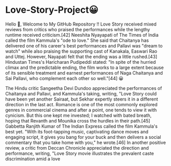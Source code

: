 # Love-Story-Project😀

Hello 👋, Welcome to My GitHub Repository !!
Love Story received mixed reviews from critics who praised the performances while the lengthy runtime received criticism.[42] Neeshita Nyayapati of The Times of India called the film Kammula's "ode to love." She said that Chaitanya has delivered one of his career's best performances and Pallavi was "dream to watch" while also praising the supporting cast of Kanakala, Easwari Rao and Uttej. However, Nayapati felt that the ending was a little rushed.[43] Hindustan Times's Haricharan Pudipeddi stated: "In spite of the hurried climax and the predictable ending, the film works to a large extent because of its sensible treatment and earnest performances of Naga Chaitanya and Sai Pallavi, who complement each other so well."[44] 😀


The Hindu critic Sangeetha Devi Dundoo appreciated the performances of Chaitanya and Pallavi, and Kammula's taking, writing, "Love Story could have been yet another Sairaat, but Sekhar expertly steers it in a different direction in the last act. Romance is one of the most commonly explored genres in commercial cinema and after a point, one tends to view it with cynicism. But this one kept me invested; I watched with bated breath, hoping that Revanth and Mounika cross the hurdles in their path.[45] Gabbetta Ranjith Kumar of The Indian Express called the film Kammula's best yet. "With its foot-tapping music, captivating dance moves and engaging script, it gives you bang for your buck and then delivers a social commentary that you take home with you," he wrote.[46] In another positive review, a critic from Deccan Chronicle appreciated the direction and performance, writing, "Love Story movie illustrates the prevalent caste discrimination amid a love
